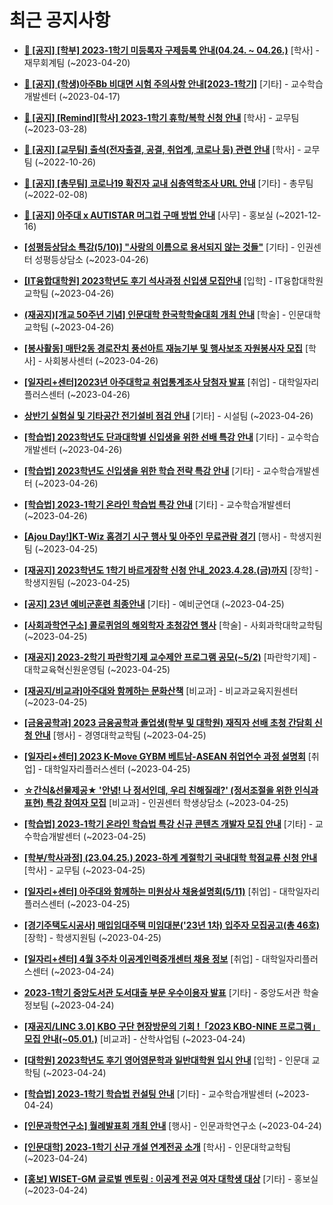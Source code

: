 # 최근 공지사항

* **[📌 [공지] [학부] 2023-1학기 미등록자 구제등록 안내(04.24. ~ 04.26.)](http://ajou.ac.kr/kr/ajou/notice.do?mode=view&amp;articleNo=213735&amp;article.offset=0&amp;articleLimit=30)**
 [학사] - 재무회계팀 (~2023-04-20)

* **[📌 [공지] (학생)아주Bb 비대면 시험 주의사항 안내[2023-1학기]](http://ajou.ac.kr/kr/ajou/notice.do?mode=view&amp;articleNo=213543&amp;article.offset=0&amp;articleLimit=30)**
 [기타] - 교수학습개발센터 (~2023-04-17)

* **[📌 [공지] [Remind][학사] 2023-1학기 휴학/복학 신청 안내](http://ajou.ac.kr/kr/ajou/notice.do?mode=view&amp;articleNo=212711&amp;article.offset=0&amp;articleLimit=30)**
 [학사] - 교무팀 (~2023-03-28)

* **[📌 [공지] [교무팀] 출석(전자출결, 공결, 취업계, 코로나 등) 관련 안내](http://ajou.ac.kr/kr/ajou/notice.do?mode=view&amp;articleNo=205552&amp;article.offset=0&amp;articleLimit=30)**
 [학사] - 교무팀 (~2022-10-26)

* **[📌 [공지] [총무팀] 코로나19 확진자 교내 심층역학조사 URL 안내](http://ajou.ac.kr/kr/ajou/notice.do?mode=view&amp;articleNo=180493&amp;article.offset=0&amp;articleLimit=30)**
 [기타] - 총무팀 (~2022-02-08)

* **[📌 [공지] 아주대 x AUTISTAR 머그컵 구매 방법 안내](http://ajou.ac.kr/kr/ajou/notice.do?mode=view&amp;articleNo=147976&amp;article.offset=0&amp;articleLimit=30)**
 [사무] - 홍보실 (~2021-12-16)

* **[[성평등상담소 특강(5/10)] &quot;사랑의 이름으로 용서되지 않는 것들&quot;](http://ajou.ac.kr/kr/ajou/notice.do?mode=view&amp;articleNo=213974&amp;article.offset=0&amp;articleLimit=30)**
 [기타] - 인권센터 성평등상담소 (~2023-04-26)

* **[[IT융합대학원] 2023학년도 후기 석사과정 신입생 모집안내](http://ajou.ac.kr/kr/ajou/notice.do?mode=view&amp;articleNo=213970&amp;article.offset=0&amp;articleLimit=30)**
 [입학] - IT융합대학원 교학팀 (~2023-04-26)

* **[(재공지)[개교 50주년 기념] 인문대학 한국학학술대회 개최 안내](http://ajou.ac.kr/kr/ajou/notice.do?mode=view&amp;articleNo=213964&amp;article.offset=0&amp;articleLimit=30)**
 [학술] - 인문대학교학팀 (~2023-04-26)

* **[[봉사활동] 매탄2동 경로잔치 풍선아트 재능기부 및 행사보조 자원봉사자 모집](http://ajou.ac.kr/kr/ajou/notice.do?mode=view&amp;articleNo=213959&amp;article.offset=0&amp;articleLimit=30)**
 [학사] - 사회봉사센터 (~2023-04-26)

* **[[일자리+센터]2023년 아주대학교 취업통계조사 당첨자 발표](http://ajou.ac.kr/kr/ajou/notice.do?mode=view&amp;articleNo=213958&amp;article.offset=0&amp;articleLimit=30)**
 [취업] - 대학일자리플러스센터 (~2023-04-26)

* **[상반기 실험실 및 기타공간 전기설비 점검 안내](http://ajou.ac.kr/kr/ajou/notice.do?mode=view&amp;articleNo=213949&amp;article.offset=0&amp;articleLimit=30)**
 [기타] - 시설팀 (~2023-04-26)

* **[[학습법] 2023학년도 단과대학별 신입생을 위한 선배 특강 안내](http://ajou.ac.kr/kr/ajou/notice.do?mode=view&amp;articleNo=213946&amp;article.offset=0&amp;articleLimit=30)**
 [기타] - 교수학습개발센터 (~2023-04-26)

* **[[학습법] 2023학년도 신입생을 위한 학습 전략 특강 안내](http://ajou.ac.kr/kr/ajou/notice.do?mode=view&amp;articleNo=213945&amp;article.offset=0&amp;articleLimit=30)**
 [기타] - 교수학습개발센터 (~2023-04-26)

* **[[학습법] 2023-1학기 온라인 학습법 특강 안내](http://ajou.ac.kr/kr/ajou/notice.do?mode=view&amp;articleNo=213944&amp;article.offset=0&amp;articleLimit=30)**
 [기타] - 교수학습개발센터 (~2023-04-26)

* **[[Ajou Day!]KT-Wiz 홈경기 시구 행사 및 아주인 무료관람 경기](http://ajou.ac.kr/kr/ajou/notice.do?mode=view&amp;articleNo=213934&amp;article.offset=0&amp;articleLimit=30)**
 [행사] - 학생지원팀 (~2023-04-25)

* **[[재공지] 2023학년도 1학기 바르게장학 신청 안내_2023.4.28.(금)까지](http://ajou.ac.kr/kr/ajou/notice.do?mode=view&amp;articleNo=213925&amp;article.offset=0&amp;articleLimit=30)**
 [장학] - 학생지원팀 (~2023-04-25)

* **[[공지] 23년 예비군훈련 최종안내](http://ajou.ac.kr/kr/ajou/notice.do?mode=view&amp;articleNo=213924&amp;article.offset=0&amp;articleLimit=30)**
 [기타] - 예비군연대 (~2023-04-25)

* **[[사회과학연구소] 콜로퀴엄의 해외학자 초청강연 행사](http://ajou.ac.kr/kr/ajou/notice.do?mode=view&amp;articleNo=213921&amp;article.offset=0&amp;articleLimit=30)**
 [학술] - 사회과학대학교학팀 (~2023-04-25)

* **[[재공지] 2023-2학기 파란학기제 교수제안 프로그램 공모(~5/2)](http://ajou.ac.kr/kr/ajou/notice.do?mode=view&amp;articleNo=213918&amp;article.offset=0&amp;articleLimit=30)**
 [파란학기제] - 대학교육혁신원운영팀 (~2023-04-25)

* **[[재공지/비교과]아주대와 함께하는 문화산책](http://ajou.ac.kr/kr/ajou/notice.do?mode=view&amp;articleNo=213915&amp;article.offset=0&amp;articleLimit=30)**
 [비교과] - 비교과교육지원센터 (~2023-04-25)

* **[[금융공학과] 2023 금융공학과 졸업생(학부 및 대학원) 재직자 선배 초청 간담회 신청 안내](http://ajou.ac.kr/kr/ajou/notice.do?mode=view&amp;articleNo=213911&amp;article.offset=0&amp;articleLimit=30)**
 [행사] - 경영대학교학팀 (~2023-04-25)

* **[[일자리+센터] 2023 K-Move GYBM 베트남-ASEAN 취업연수 과정 설명회](http://ajou.ac.kr/kr/ajou/notice.do?mode=view&amp;articleNo=213909&amp;article.offset=0&amp;articleLimit=30)**
 [취업] - 대학일자리플러스센터 (~2023-04-25)

* **[☆간식&amp;선물제공★ &#x27;안녕! 나 정서인데, 우리 친해질래?&#x27; (정서조절을 위한 인식과 표현) 특강 참여자 모집](http://ajou.ac.kr/kr/ajou/notice.do?mode=view&amp;articleNo=213908&amp;article.offset=0&amp;articleLimit=30)**
 [비교과] - 인권센터 학생상담소 (~2023-04-25)

* **[[학습법] 2023-1학기 온라인 학습법 특강 신규 콘텐츠 개발자 모집 안내](http://ajou.ac.kr/kr/ajou/notice.do?mode=view&amp;articleNo=213907&amp;article.offset=0&amp;articleLimit=30)**
 [기타] - 교수학습개발센터 (~2023-04-25)

* **[[학부/학사과정] (23.04.25.) 2023-하계 계절학기 국내대학 학점교류 신청 안내](http://ajou.ac.kr/kr/ajou/notice.do?mode=view&amp;articleNo=213897&amp;article.offset=0&amp;articleLimit=30)**
 [학사] - 교무팀 (~2023-04-25)

* **[[일자리+센터] 아주대와 함께하는 미원상사 채용설명회(5/11)](http://ajou.ac.kr/kr/ajou/notice.do?mode=view&amp;articleNo=213896&amp;article.offset=0&amp;articleLimit=30)**
 [취업] - 대학일자리플러스센터 (~2023-04-25)

* **[[경기주택도시공사] 매입임대주택 미임대분(&#x27;23년 1차) 입주자 모집공고(총 46호)](http://ajou.ac.kr/kr/ajou/notice.do?mode=view&amp;articleNo=213895&amp;article.offset=0&amp;articleLimit=30)**
 [장학] - 학생지원팀 (~2023-04-25)

* **[[일자리+센터] 4월 3주차 이공계인력중개센터 채용 정보](http://ajou.ac.kr/kr/ajou/notice.do?mode=view&amp;articleNo=213887&amp;article.offset=0&amp;articleLimit=30)**
 [취업] - 대학일자리플러스센터 (~2023-04-24)

* **[2023-1학기 중앙도서관 도서대출 부문 우수이용자 발표](http://ajou.ac.kr/kr/ajou/notice.do?mode=view&amp;articleNo=213883&amp;article.offset=0&amp;articleLimit=30)**
 [기타] - 중앙도서관 학술정보팀 (~2023-04-24)

* **[[재공지/LINC 3.0] KBO 구단 현장방문의 기회 !「2023 KBO-NINE 프로그램」모집 안내(~05.01.)](http://ajou.ac.kr/kr/ajou/notice.do?mode=view&amp;articleNo=213879&amp;article.offset=0&amp;articleLimit=30)**
 [비교과] - 산학사업팀 (~2023-04-24)

* **[[대학원] 2023학년도 후기 영어영문학과 일반대학원 입시 안내](http://ajou.ac.kr/kr/ajou/notice.do?mode=view&amp;articleNo=213867&amp;article.offset=0&amp;articleLimit=30)**
 [입학] - 인문대 교학팀 (~2023-04-24)

* **[[학습법] 2023-1학기 학습법 컨설팅 안내](http://ajou.ac.kr/kr/ajou/notice.do?mode=view&amp;articleNo=213859&amp;article.offset=0&amp;articleLimit=30)**
 [기타] - 교수학습개발센터 (~2023-04-24)

* **[[인문과학연구소] 월례발표회 개최 안내](http://ajou.ac.kr/kr/ajou/notice.do?mode=view&amp;articleNo=213845&amp;article.offset=0&amp;articleLimit=30)**
 [행사] - 인문과학연구소 (~2023-04-24)

* **[[인문대학] 2023-1학기 신규 개설 연계전공 소개](http://ajou.ac.kr/kr/ajou/notice.do?mode=view&amp;articleNo=213842&amp;article.offset=0&amp;articleLimit=30)**
 [학사] - 인문대학교학팀 (~2023-04-24)

* **[[홍보] WISET-GM 글로벌 멘토링 : 이공계 전공 여자 대학생 대상](http://ajou.ac.kr/kr/ajou/notice.do?mode=view&amp;articleNo=213839&amp;article.offset=0&amp;articleLimit=30)**
 [기타] - 홍보실 (~2023-04-24)
